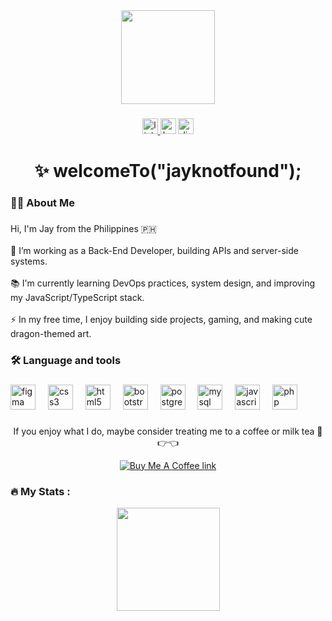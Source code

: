 <div align="center">
  <img height="150" src="https://media3.giphy.com/media/v1.Y2lkPTc5MGI3NjExZHM0aGp0dXFkMG1hOGE4cTEzY3ZvOGNtN3p1a2duZ2x6dzFrdWViNyZlcD12MV9pbnRlcm5hbF9naWZfYnlfaWQmY3Q9Zw/DbXSzkKLzy96e3uukf/giphy.gif"  />
</div>

###

<div align="center">
  <a href="https://www.linkedin.com/in/jmrmrtnz" target="_blank">
    <img src="https://img.shields.io/static/v1?message=LinkedIn&logo=linkedin&label=&color=0077B5&logoColor=white&labelColor=&style=for-the-badge" height="25" alt="linkedin logo"  />
  </a>
  <img src="https://img.shields.io/static/v1?message=Behance&logo=behance&label=&color=1769ff&logoColor=white&labelColor=&style=for-the-badge" height="25" alt="behance logo"  />
  <a href="https://discord.com/users/jayknotfound" target="_blank">
    <img src="https://img.shields.io/static/v1?message=Discord&logo=discord&label=&color=7289DA&logoColor=white&labelColor=&style=for-the-badge" height="25" alt="discord logo"  />
  </a>
</div>

###

<h1 align="center">✨ welcomeTo("jayknotfound");</h1>

###

<h3 align="left">👩‍💻  About Me</h3>

###

<p align="left">Hi, I'm Jay from the Philippines 🇵🇭<br><br>🔭 I’m working as a Back-End Developer, building APIs and server-side systems.<br><br>📚 I'm currently learning DevOps practices, system design, and improving my JavaScript/TypeScript stack.<br><br>⚡ In my free time, I enjoy building side projects, gaming, and making cute dragon-themed art.</p>

###

<h3 align="left">🛠 Language and tools</h3>

###

<div align="left">
  <img src="https://cdn.jsdelivr.net/gh/devicons/devicon/icons/figma/figma-original.svg" height="40" alt="figma logo"  />
  <img width="12" />
  <img src="https://cdn.jsdelivr.net/gh/devicons/devicon/icons/css3/css3-original.svg" height="40" alt="css3 logo"  />
  <img width="12" />
  <img src="https://cdn.jsdelivr.net/gh/devicons/devicon/icons/html5/html5-original.svg" height="40" alt="html5 logo"  />
  <img width="12" />
  <img src="https://cdn.jsdelivr.net/gh/devicons/devicon/icons/bootstrap/bootstrap-original.svg" height="40" alt="bootstrap logo"  />
  <img width="12" />
  <img src="https://cdn.jsdelivr.net/gh/devicons/devicon/icons/postgresql/postgresql-original.svg" height="40" alt="postgresql logo"  />
  <img width="12" />
  <img src="https://cdn.jsdelivr.net/gh/devicons/devicon/icons/mysql/mysql-original.svg" height="40" alt="mysql logo"  />
  <img width="12" />
  <img src="https://cdn.jsdelivr.net/gh/devicons/devicon/icons/javascript/javascript-original.svg" height="40" alt="javascript logo"  />
  <img width="12" />
  <img src="https://cdn.jsdelivr.net/gh/devicons/devicon/icons/php/php-original.svg" height="40" alt="php logo"  />
</div>

###

<p align="center"> If you enjoy what I do, maybe consider treating me to a coffee or milk tea 🥺👉👈 </p> <p align="center"> <a href="https://buymeacoffee.com/jayknotfound" target="_blank"> <img src="https://img.shields.io/badge/Buy%20Me%20a%20Coffee-lightblue?style=for-the-badge&logo=buymeacoffee&logoColor=white" alt="Buy Me A Coffee link" /> </a> </p>

###

<h3 align="left">🔥   My Stats :</h3>

<p align="center"> <img src="https://github-readme-stats.vercel.app/api?username=jayknotfound&show_icons=true&theme=tokyonight&title_color=89CFF0&icon_color=89CFF0&text_color=ffffff&bg_color=0d1117" height="165" /> 

###
